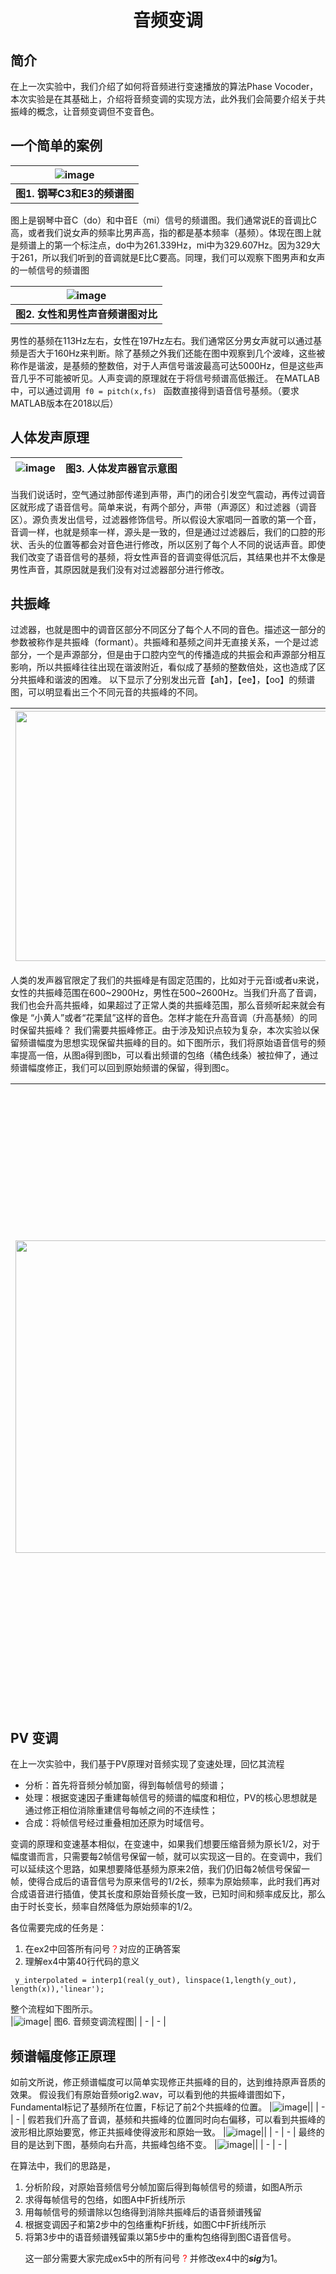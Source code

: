 
# <div align='center'>音频变调 </div>
  
 ## 简介
 在上一次实验中，我们介绍了如何将音频进行变速播放的算法Phase Vocoder，本次实验是在其基础上，介绍将音频变调的实现方法，此外我们会简要介绍关于共振峰的概念，让音频变调但不变音色。
 
 ## 一个简单的案例

| ![image](https://user-images.githubusercontent.com/88413945/183797948-c495ad46-80ca-4aa4-9a55-0e26293fdcf6.png)| 
| :-: |
| **图1. 钢琴C3和E3的频谱图** |

图上是钢琴中音C（do）和中音E（mi）信号的频谱图。我们通常说E的音调比C高，或者我们说女声的频率比男声高，指的都是基本频率（基频）。体现在图上就是频谱上的第一个标注点，do中为261.339Hz，mi中为329.607Hz。因为329大于261，所以我们听到的音调就是E比C要高。同理，我们可以观察下图男声和女声的一帧信号的频谱图

| ![image](https://user-images.githubusercontent.com/88413945/183798295-f0d753ad-55e9-4793-a28f-338fee7f6704.png) |
|:-:|
| **图2. 女性和男性声音频谱图对比** |

男性的基频在113Hz左右，女性在197Hz左右。我们通常区分男女声就可以通过基频是否大于160Hz来判断。除了基频之外我们还能在图中观察到几个波峰，这些被称作是谐波，是基频的整数倍，对于人声信号谐波最高可达5000Hz，但是这些声音几乎不可能被听见。人声变调的原理就在于将信号频谱高低搬迁。
在MATLAB中，可以通过调用<code> f0 = pitch(x,fs) </code> 函数直接得到语音信号基频。（要求MATLAB版本在2018以后）

## 人体发声原理
| ![image](https://user-images.githubusercontent.com/88413945/183798585-0e04c52c-a616-47ce-88bd-ba80a6af71b3.png)|**图3. 人体发声器官示意图**|
|-|-|

当我们说话时，空气通过肺部传递到声带，声门的闭合引发空气震动，再传过调音区就形成了语音信号。简单来说，有两个部分，声带（声源区）和过滤器（调音区）。源负责发出信号，过滤器修饰信号。所以假设大家唱同一首歌的第一个音，音调一样，也就是频率一样，源头是一致的，但是通过过滤器后，我们的口腔的形状、舌头的位置等都会对音色进行修改，所以区别了每个人不同的说话声音。即使我们改变了语音信号的基频，将女性声音的音调变得低沉后，其结果也并不太像是男性声音，其原因就是我们没有对过滤器部分进行修改。

## 共振峰
过滤器，也就是图中的调音区部分不同区分了每个人不同的音色。描述这一部分的参数被称作是共振峰（formant）。共振峰和基频之间并无直接关系，一个是过滤部分，一个是声源部分，但是由于口腔内空气的传播造成的共振会和声源部分相互影响，所以共振峰往往出现在谐波附近，看似成了基频的整数倍处，这也造成了区分共振峰和谐波的困难。
以下显示了分别发出元音【ah】，【ee】，【oo】的频谱图，可以明显看出三个不同元音的共振峰的不同。

|<img src="https://user-images.githubusercontent.com/88413945/183798734-edac783f-929b-4a9c-975f-71a3e651546d.png" width = "500" height = "400">| 图4. 不同元音的共振峰对比|
|-|-|


人类的发声器官限定了我们的共振峰是有固定范围的，比如对于元音i或者u来说，女性的共振峰范围在600\~2900Hz，男性在500\~2600Hz。当我们升高了音调，我们也会升高共振峰，如果超过了正常人类的共振峰范围，那么音频听起来就会有像是 “小黄人”或者“花栗鼠”这样的音色。怎样才能在升高音调（升高基频）的同时保留共振峰？
我们需要共振峰修正。由于涉及知识点较为复杂，本次实验以保留频谱幅度为思想实现保留共振峰的目的。如下图所示，我们将原始语音信号的频率提高一倍，从图a得到图b，可以看出频谱的包络（橘色线条）被拉伸了，通过频谱幅度修正，我们可以回到原始频谱的保留，得到图c。

|<img src="https://user-images.githubusercontent.com/88413945/183798874-7e849ded-71c9-4dbb-8f8f-e62750e7cacd.png" width="500" height="500">|图5. 共振峰修正概念图<br>a. 原始频谱及其包络<br>b. 音调升高频谱及其包络<br>c. 修正后升高频谱及其包络|
|-|-|

## PV 变调
在上一次实验中，我们基于PV原理对音频实现了变速处理，回忆其流程
<ul>
  <li>分析：首先将音频分帧加窗，得到每帧信号的频谱；</li>
  <li>处理：根据变速因子重建每帧信号的频谱的幅度和相位，PV的核心思想就是通过修正相位消除重建信号每帧之间的不连续性；</li>
  <li>合成：将帧信号经过重叠相加还原为时域信号。</li>
</ul>

变调的原理和变速基本相似，在变速中，如果我们想要压缩音频为原长1/2，对于幅度谱而言，只需要每2帧信号保留一帧，就可以实现这一目的。在变调中，我们可以延续这个思路，如果想要降低基频为原来2倍，我们仍旧每2帧信号保留一帧，使得合成后的语音信号为原来信号的1/2长，频率为原始频率，此时我们再对合成语音进行插值，使其长度和原始音频长度一致，已知时间和频率成反比，那么由于时长变长，频率自然降低为原始频率的1/2。

各位需要完成的任务是：
<ol>
  <li> 在ex2中回答所有问号<font color="red">？</font>对应的正确答案 </li>
  <li> 理解ex4中第40行代码的意义 </li>
</ol>
<code> y_interpolated = interp1(real(y_out), linspace(1,length(y_out), length(x)),'linear');</code>

整个流程如下图所示。  
|![image](https://user-images.githubusercontent.com/88413945/183805981-b43c78ed-f8ed-4c71-a578-41b1ca17dd16.png)| 图6. 音频变调流程图|
| - | - |

## 频谱幅度修正原理
如前文所说，修正频谱幅度可以简单实现修正共振峰的目的，达到维持原声音质的效果。
假设我们有原始音频orig2.wav，可以看到他的共振峰谱图如下，Fundamental标记了基频所在位置，F标记了前2个共振峰的位置。
|![image](https://user-images.githubusercontent.com/88413945/183807010-db578c2e-1669-4536-9c99-296f708600ab.png)||
| - | - |
假若我们升高了音调，基频和共振峰的位置同时向右偏移，可以看到共振峰的波形相比原始要宽，修正共振峰使得波形和原始一致。
|![image](https://user-images.githubusercontent.com/88413945/183807035-bde0ca7c-455e-49ef-ae3f-c039dbf986ee.png)||
| - | - |
最终的目的是达到下图，基频向右升高，共振峰包络不变。
|![image](https://user-images.githubusercontent.com/88413945/183807052-a7b04b31-8d42-4e37-ab21-6ee26c992fe9.png)||
| - | - |

在算法中，我们的思路是，
<ol>
  <li> 分析阶段，对原始音频信号分帧加窗后得到每帧信号的频谱，如图A所示</li>
  <li> 求得每帧信号的包络，如图A中F折线所示 </li>
  <li> 用每帧信号的频谱除以包络得到消除共振峰后的语音频谱残留 </li>
  <li> 根据变调因子和第2步中的包络重构F折线，如图C中F折线所示 </li>
  <li> 将第3步中的语音频谱残留乘以第5步中的重构包络得到图C语音信号。 </li>  
  
  这一部分需要大家完成ex5中的所有问号<font color="red"> ? </font>并修改ex4中的***sig***为1。





